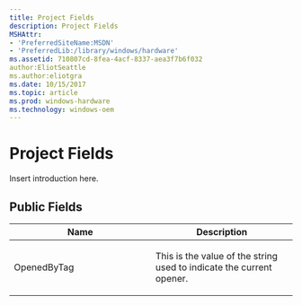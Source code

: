 ```yaml
---
title: Project Fields
description: Project Fields
MSHAttr:
- 'PreferredSiteName:MSDN'
- 'PreferredLib:/library/windows/hardware'
ms.assetid: 710807cd-8fea-4acf-8337-aea3f7b6f032
author:EliotSeattle
ms.author:eliotgra
ms.date: 10/15/2017
ms.topic: article
ms.prod: windows-hardware
ms.technology: windows-oem
---
```


# Project Fields


Insert introduction here.

## <span id="Public_Fields"></span><span id="public_fields"></span><span id="PUBLIC_FIELDS"></span>Public Fields


<table>
<colgroup>
<col width="50%" />
<col width="50%" />
</colgroup>
<thead>
<tr class="header">
<th>Name</th>
<th>Description</th>
</tr>
</thead>
<tbody>
<tr class="odd">
<td><p>OpenedByTag</p></td>
<td><p>This is the value of the string used to indicate the current opener.</p></td>
</tr>
</tbody>
</table>

 

 

 






